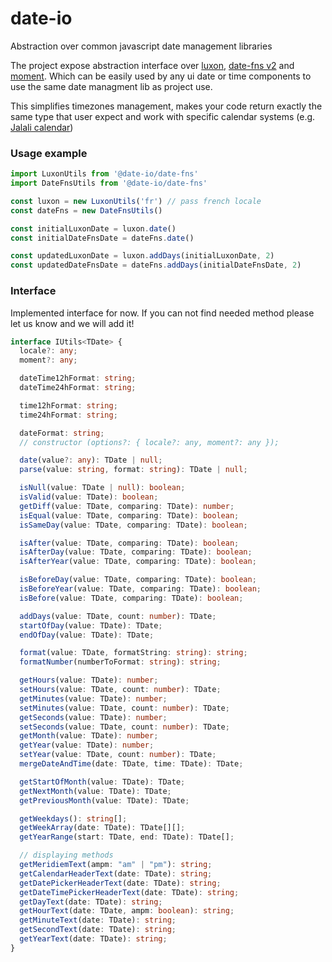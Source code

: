 # date-io
Abstraction over common javascript date management libraries 

The project expose abstraction interface over [luxon](https://moment.github.io/luxon/), [date-fns v2](https://github.com/date-fns/date-fns) and [moment](https://momentjs.com/).
Which can be easily used by any ui date or time components to use the same date managment lib as project use.

This simplifies timezones management, makes your code return exactly the same type that user expect and work with specific calendar systems (e.g. [Jalali calendar](https://en.wikipedia.org/wiki/Jalali_calendar)) 

### Usage example
```js
import LuxonUtils from '@date-io/date-fns'
import DateFnsUtils from '@date-io/date-fns'

const luxon = new LuxonUtils('fr') // pass french locale 
const dateFns = new DateFnsUtils()

const initialLuxonDate = luxon.date()
const initialDateFnsDate = dateFns.date()

const updatedLuxonDate = luxon.addDays(initialLuxonDate, 2)
const updatedDateFnsDate = dateFns.addDays(initialDateFnsDate, 2)

```

### Interface

Implemented interface for now. If you can not find needed method please let us know and we will add it!

```ts
interface IUtils<TDate> {
  locale?: any;
  moment?: any;

  dateTime12hFormat: string;
  dateTime24hFormat: string;

  time12hFormat: string;
  time24hFormat: string;

  dateFormat: string;
  // constructor (options?: { locale?: any, moment?: any });

  date(value?: any): TDate | null;
  parse(value: string, format: string): TDate | null;

  isNull(value: TDate | null): boolean;
  isValid(value: TDate): boolean;
  getDiff(value: TDate, comparing: TDate): number;
  isEqual(value: TDate, comparing: TDate): boolean;
  isSameDay(value: TDate, comparing: TDate): boolean;

  isAfter(value: TDate, comparing: TDate): boolean;
  isAfterDay(value: TDate, comparing: TDate): boolean;
  isAfterYear(value: TDate, comparing: TDate): boolean;

  isBeforeDay(value: TDate, comparing: TDate): boolean;
  isBeforeYear(value: TDate, comparing: TDate): boolean;
  isBefore(value: TDate, comparing: TDate): boolean;

  addDays(value: TDate, count: number): TDate;
  startOfDay(value: TDate): TDate;
  endOfDay(value: TDate): TDate;

  format(value: TDate, formatString: string): string;
  formatNumber(numberToFormat: string): string;

  getHours(value: TDate): number;
  setHours(value: TDate, count: number): TDate;
  getMinutes(value: TDate): number;
  setMinutes(value: TDate, count: number): TDate;
  getSeconds(value: TDate): number;
  setSeconds(value: TDate, count: number): TDate;
  getMonth(value: TDate): number;
  getYear(value: TDate): number;
  setYear(value: TDate, count: number): TDate;
  mergeDateAndTime(date: TDate, time: TDate): TDate;

  getStartOfMonth(value: TDate): TDate;
  getNextMonth(value: TDate): TDate;
  getPreviousMonth(value: TDate): TDate;

  getWeekdays(): string[];
  getWeekArray(date: TDate): TDate[][];
  getYearRange(start: TDate, end: TDate): TDate[];

  // displaying methods
  getMeridiemText(ampm: "am" | "pm"): string;
  getCalendarHeaderText(date: TDate): string;
  getDatePickerHeaderText(date: TDate): string;
  getDateTimePickerHeaderText(date: TDate): string;
  getDayText(date: TDate): string;
  getHourText(date: TDate, ampm: boolean): string;
  getMinuteText(date: TDate): string;
  getSecondText(date: TDate): string;
  getYearText(date: TDate): string;
}
```
